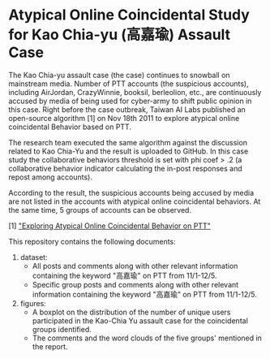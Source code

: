 # Atypical Online Coincidental Study for Kao Chia-yu (高嘉瑜) Assault Case
The Kao Chia-yu assault case (the case) continues to snowball on mainstream media. Number of PTT accounts (the suspicious accounts), including AirJordan, CrazyWinnie, booksil, berleolion, etc., are continuously accused by media of being used for cyber-army to shift public opinion in this case.
Right before the case outbreak, Taiwan AI Labs published an open-source algorithm [1] on Nov 18th 2011 to explore atypical online coincidental Behavior based on PTT.

The research team executed the same algorithm against the discussion related to Kao Chia-Yu and the result is uploaded to GitHub.
In this case study the collaborative behaviors threshold is set with phi coef > .2 (a collaborative behavior indicator calculating the in-post responses and repost among accounts).

According to the result, the suspicious accounts being accused by media are not listed in the accounts with atypical online coincidental behaviors.
At the same time, 5 groups of accounts can be observed.

[1] ["Exploring Atypical Online Coincidental Behavior on PTT"](https://ailabs.tw/human-interaction/exploring-atypical-online-coincidental-behavior-on-ptt/)

This repository contains the following documents:
1. dataset: 
    - All posts and comments along with other relevant information containing the keyword "高嘉瑜" on PTT from 11/1-12/5.
    - Specific group posts and comments along with other relevant information containing the keyword "高嘉瑜" on PTT from 11/1-12/5.
2. figures:
    -  A boxplot on the distribution of the number of unique users participated in the Kao-Chia Yu assault case for the coincidental groups identified.
    -  The comments and the word clouds of the five groups' mentioned in the report.
